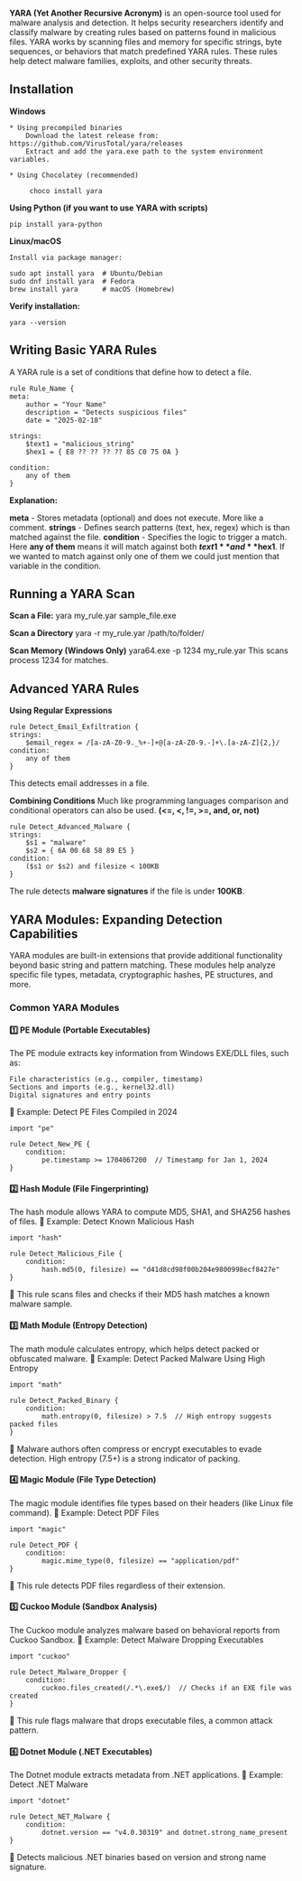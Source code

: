 **YARA (Yet Another Recursive Acronym)** is an open-source tool used for malware analysis and detection. It helps security researchers identify and classify malware by creating rules based on patterns found in malicious files.
YARA works by scanning files and memory for specific strings, byte sequences, or behaviors that match predefined YARA rules. These rules help detect malware families, exploits, and other security threats.


## Installation

**Windows**

    * Using precompiled binaries
        Download the latest release from: https://github.com/VirusTotal/yara/releases
        Extract and add the yara.exe path to the system environment variables.

    * Using Chocolatey (recommended)

         choco install yara

**Using Python (if you want to use YARA with scripts)**

    pip install yara-python

**Linux/macOS**

    Install via package manager:
    
    sudo apt install yara  # Ubuntu/Debian
    sudo dnf install yara  # Fedora
    brew install yara      # macOS (Homebrew)
    

**Verify installation:**

    yara --version


## Writing Basic YARA Rules

A YARA rule is a set of conditions that define how to detect a file.

    rule Rule_Name {
    meta:
        author = "Your Name"
        description = "Detects suspicious files"
        date = "2025-02-18"

    strings:
        $text1 = "malicious_string"
        $hex1 = { E8 ?? ?? ?? ?? 85 C0 75 0A }

    condition:
        any of them
    }

**Explanation:**

**meta** - Stores metadata (optional) and does not execute. More like a comment.
**strings** - Defines search patterns (text, hex, regex) which is than matched against the file.
**condition** - Specifies the logic to trigger a match. Here **any of them** means it will match against both **$text1** and **$hex1**. If we wanted to match against only one of them we could just mention that variable in the condition.


## Running a YARA Scan

**Scan a File:**
    yara my_rule.yar sample_file.exe

**Scan a Directory**
    yara -r my_rule.yar /path/to/folder/

**Scan Memory (Windows Only)**
    yara64.exe -p 1234 my_rule.yar
This scans process 1234 for matches.


## Advanced YARA Rules

**Using Regular Expressions**

    rule Detect_Email_Exfiltration {
    strings:
        $email_regex = /[a-zA-Z0-9._%+-]+@[a-zA-Z0-9.-]+\.[a-zA-Z]{2,}/
    condition:
        any of them
    }

This detects email addresses in a file.

**Combining Conditions**
Much like programming languages comparison and conditional operators can also be used. **(<=, <, !=, >=, and, or, not)**

    rule Detect_Advanced_Malware {
    strings:
        $s1 = "malware"
        $s2 = { 6A 00 68 58 89 E5 }
    condition:
        ($s1 or $s2) and filesize < 100KB
    }

The rule detects **malware signatures** if the file is under **100KB**.



## YARA Modules: Expanding Detection Capabilities

YARA modules are built-in extensions that provide additional functionality beyond basic string and pattern matching. These modules help analyze specific file types, metadata, cryptographic hashes, PE structures, and more.

### Common YARA Modules

#### 1️⃣ PE Module (Portable Executables)

The PE module extracts key information from Windows EXE/DLL files, such as:

    File characteristics (e.g., compiler, timestamp)
    Sections and imports (e.g., kernel32.dll)
    Digital signatures and entry points

📌 Example: Detect PE Files Compiled in 2024

    import "pe"

    rule Detect_New_PE {
        condition:
            pe.timestamp >= 1704067200  // Timestamp for Jan 1, 2024
    }

#### 2️⃣ Hash Module (File Fingerprinting)

The hash module allows YARA to compute MD5, SHA1, and SHA256 hashes of files.
📌 Example: Detect Known Malicious Hash

    import "hash"

    rule Detect_Malicious_File {
        condition:
            hash.md5(0, filesize) == "d41d8cd98f00b204e9800998ecf8427e"
    }

🔹 This rule scans files and checks if their MD5 hash matches a known malware sample.
#### 3️⃣ Math Module (Entropy Detection)

The math module calculates entropy, which helps detect packed or obfuscated malware.
📌 Example: Detect Packed Malware Using High Entropy

    import "math"

    rule Detect_Packed_Binary {
        condition:
            math.entropy(0, filesize) > 7.5  // High entropy suggests packed files
    }

🔹 Malware authors often compress or encrypt executables to evade detection. High entropy (7.5+) is a strong indicator of packing.

#### 4️⃣ Magic Module (File Type Detection)

The magic module identifies file types based on their headers (like Linux file command).
📌 Example: Detect PDF Files

    import "magic"

    rule Detect_PDF {
        condition:
            magic.mime_type(0, filesize) == "application/pdf"
    }

🔹 This rule detects PDF files regardless of their extension.

#### 5️⃣ Cuckoo Module (Sandbox Analysis)

The Cuckoo module analyzes malware based on behavioral reports from Cuckoo Sandbox.
📌 Example: Detect Malware Dropping Executables

    import "cuckoo"

    rule Detect_Malware_Dropper {
        condition:
            cuckoo.files_created(/.*\.exe$/)  // Checks if an EXE file was created
    }

🔹 This rule flags malware that drops executable files, a common attack pattern.

#### 6️⃣ Dotnet Module (.NET Executables)

The Dotnet module extracts metadata from .NET applications.
📌 Example: Detect .NET Malware

    import "dotnet"

    rule Detect_NET_Malware {
        condition:
            dotnet.version == "v4.0.30319" and dotnet.strong_name_present
    }

🔹 Detects malicious .NET binaries based on version and strong name signature.
